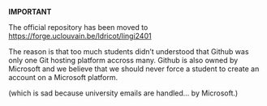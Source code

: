 **IMPORTANT**

The official repository has been moved to 
https://forge.uclouvain.be/ldricot/lingi2401

The reason is that too much students didn’t understood that Github was only one Git hosting platform accross many. Github is also owned by Microsoft and we believe that we should never force a student to create an account on a Microsoft platform.

(which is sad because university emails are handled… by Microsoft.)

